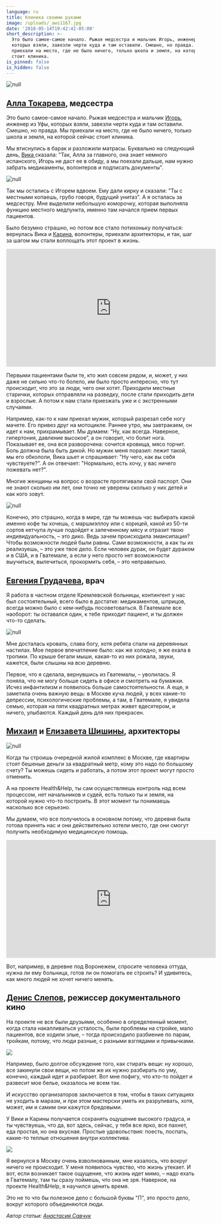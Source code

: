 ```yaml
---
language: ru
title: Клиника своими руками
image: /uploads/_aws1167.jpg
date: '2018-05-14T19:42:42-05:00'
short_description: >-
  Это было самое-самое начало. Рыжая медсестра и мальчик Игорь, инженер из Уфы,
  которых взяли, завезли черти куда и там оставили. Смешно, но правда. Мы
  приехали на место, где не было ничего, только школа и земля, на которой сейчас
  стоит клиника.
is_pinned: false
is_hidden: false
---
```

![null](/uploads/2016-08-07_11-16-06.jpg)

## [Алла Токарева](https://vk.com/id2064116), медсестра

Это было самое-самое начало. Рыжая медсестра и мальчик [Игорь](https://vk.com/ropepark_tb), инженер из Уфы, которых взяли, завезли черти куда и там оставили. Смешно, но правда. Мы приехали на место, где не было ничего, только школа и земля, на которой сейчас стоит клиника.

Мы втиснулись в барак и разложили матрасы. Буквально на следующий день, [Вика ](https://vk.com/vik.valikova)сказала: "Так, Алла за главного, она знает немного испанского, Игорь не даст ее в обиду, а мы поехали дальше, нам нужно забрать медикаменты, волонтеров и подписать документы".

![null](/uploads/img_2193-fb.jpg)

Так мы остались с Игорем вдвоем. Ему дали кирку и сказали: "Ты с местными копаешь, грубо говоря, будущий унитаз". А я осталась за медсестру. Мне выделили небольшую коморочку, которая выполняла функцию местного медпункта, именно там начался прием первых пациентов.

Было безумно страшно, но потом все стало потихоньку получаться: вернулась Вика и [Карина](https://vk.com/kr.basharova), волонтеры, приехали архитекторы, и так, шаг за шагом мы стали воплощать этот проект в жизнь.

<iframe width="560" height="315" src="https://www.youtube.com/embed/6BNebfBypOs" frameborder="0" allow="autoplay; encrypted-media" allowfullscreen></iframe>

Первыми пациентами были те, кто жил совсем рядом, и, может, у них даже не сильно что-то болело, им было просто интересно, что тут происходит, что это за люди, чего они хотят. Приходили местные старички, которых отправляли на разведку, после стали приходить дети и взрослые. А потом к нам стали приезжать уже и с экстренными случаями.

Например, как-то к нам приехал мужик, который разрезал себе ногу мачете. Его привез друг на мотоцикле. Раннее утро, мы завтракаем, он идет к нам, прихрамывает. Мы думаем: “Ну, как всегда. Наверное, гипертония, давление высокое”, а он говорит, что болит нога. Показывает ее, она вся разворочена: сочится кровища, мясо торчит. Боль должна была быть дикой. Но мужик меня поразил: лежит такой, мы его обкололи, Вика шьет и спрашивает: "Ну чего, как вы себя чувствуете?". А он отвечает: "Нормально, есть хочу, у вас ничего пожевать нет?".

Многие женщины на вопрос о возрасте протягивали свой паспорт. Они не знают сколько им лет, они точно не уверены сколько у них детей и как кого зовут.

![null](/uploads/_aws1167.jpg)

Конечно, это страшно, когда в мире, где ты можешь час выбирать какой именно кофе ты хочешь, с маршмэллоу или с корицей, какой из 50-ти сортов кетчупа лучше подойдет к запеченному мясу и отразит твою индивидуальность, – это дико. Ведь зачем происходила эмансипация? Чтобы возможности людей были равны. Сами возможности, а как ты их реализуешь, – это уже твое дело. Если человек дурак, он будет дураком и в США, и в Гватемале, а если у него просто нет возможности выучиться, вылечиться, прокормить себя, – это неправильно.

## [Евгения Грудачева](https://vk.com/id52152), врач

Я работа в частном отделе Кремлевской больницы, контингент у нас был состоятельный, всего было в достатке: медикаментов, шприцов, всегда можно было с кем-нибудь посоветоваться. В Гватемале все наоборот: ты оставался один, к тебе приходит пациент, и ты должен что-то сделать.

![null](/uploads/_aws8056.jpg)

Мне досталась кровать, слава богу, хотя ребята спали на деревянных настилах. Мое первое впечатление было: как же холодно, я же ехала в тропики. По крыше бегали мыши, какая-то из них рожала, звуки, кажется, были слышны на всю деревню.

Первое, что я сделала, вернувшись из Гватемалы, –  уволилась. Я поняла, что не могу больше сидеть в офисе и смотреть на бумажки. Исчез инфантилизм и появилось больше самостоятельности. А еще, я заметила очень важную вещь: в Москве куча людей, у всех какие-то депрессии, психологические проблемы, а там, в Гватемале, я увидела семью, которая на пяти квадратных метрах живет вдесятером, и ничего, улыбаются. Каждый день для них прекрасен.

## [Михаил](https://vk.com/id2103608) и [Елизавета Шишины](https://vk.com/liz.shishina), архитекторы

![null](/uploads/l35a4611-fb.jpg)

Когда ты строишь очередной жилой комплекс в Москве, где квартиры стоят бешеные деньги за квадратный метр, кому это надо по большому счету? Ты можешь сидеть и работать, а потом этот проект могут просто отменить.

А на проекте Health&Help, ты сам осуществляешь контроль над всем процессом, нет начальников и судей, есть только ты и земля, на которой нужно что-то построить. В этот момент ты понимаешь насколько все серьезно.

Мы думаем, что все получилось в основном потому, что деревня была готова принять нас и они действительно хотели место, где они смогут получить необходимую медицинскую помощь.

<iframe width="560" height="315" src="https://www.youtube.com/embed/H2J5FsWwzFs" frameborder="0" allow="autoplay; encrypted-media" allowfullscreen></iframe>

Вот, например, в деревне под Воронежем, спросите человека оттуда, нужна ли ему больница, готов ли он помогать ее строить? И удивитесь, как много людей не хочет ничего менять.

## [Денис Слепов](https://vk.com/id4158503), режиссер документального кино

На проекте не все были друзьями, особенно в определенный момент, когда стала накапливаться усталость, были проблемы на стройке, мало пациентов, все ходили злые, – тогда происходило разбиение по парам, тройкам, потому, что люди разные, с разными взглядами и привычками.

![](/uploads/l35a3748-fb.jpg)

Например, было долгое обсуждение того, как стирать вещи: ну хорошо, все закинули свои вещи, но потом же их нужно разбирать по уму, конечно, каждый идет и разбирает. Вот мне пофигу, что кто-то пойдет и развесит мое белье, оказалось не всем так.


И искусство организаторов заключается в том, чтобы в таких ситуациях не уходить в маразм, и при этом мастерски уметь их разруливать, хотя, может, им и самим они кажутся бредовыми.

У Вики и Карины получается сохранять ощущение высокого градуса, и ты чувствуешь, что да, вот здесь, сейчас, у тебя все ярко, все пахнет, еда простая, но она вкусная. Простые удовольствия: поесть, поспать, какие-то теплые отношения внутри коллектива.

![](/uploads/0q4a7815.jpg)

Я вернулся в Москву очень взволнованным, мне казалось, что вокруг ничего не происходит. У меня появилось чувство, что жизнь утекает. И вот, если возникает такое ощущение, что жизнь идет мимо, – надо ехать в Гватемалу, там ты сразу поймешь, что она не зря. Наверное, на проекте Health&Help, я научился ценить время.

Это не то что бы полезное дело с большой буквы "П", это просто дело, вокруг которого объединяются люди.

_Автор статьи:_ [_Анастасия Савчук_](https://vk.com/id11747153)
